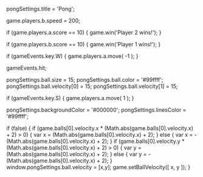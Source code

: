 pongSettings.title = 'Pong';

game.players.b.speed = 200;

if (game.players.a.score == 10) {
  game.win('Player 2 wins!');
}

if (game.players.b.score == 10) {
  game.win('Player 1 wins!');
}

if (gameEvents.key.W) {
  game.players.a.move( -1 );
}

gameEvents.hit;

pongSettings.ball.size = 15;
pongSettings.ball.color = '#99ffff';
pongSettings.ball.velocity[0] = 15;
pongSettings.ball.velocity[1] = 15;

if (gameEvents.key.S) {
  game.players.a.move( 1 );
}

pongSettings.backgroundColor = '#000000';
pongSettings.linesColor = '#99ffff';

if (false) {
  if (game.balls[0].velocity.x * (Math.abs(game.balls[0].velocity.x) + 2) > 0) {
      var x  = (Math.abs(game.balls[0].velocity.x) + 2);
  } else {
      var x  = -(Math.abs(game.balls[0].velocity.x) + 2);
  }
  if (game.balls[0].velocity.y * (Math.abs(game.balls[0].velocity.x) + 2) > 0) {
      var y = (Math.abs(game.balls[0].velocity.x) + 2);
  } else {
      var y = -(Math.abs(game.balls[0].velocity.x) + 2);
  }
  window.pongSettings.ball.velocity = [x,y];
  game.setBallVelocity([ x, y ]);
}
